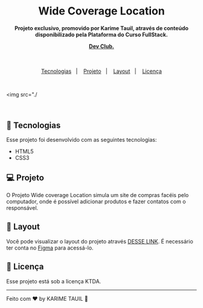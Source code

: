 <h1 align="center">Wide Coverage Location</h1>

<h4 align="center"> Projeto exclusivo, promovido por Karime Tauil, através de conteúdo disponibilizado pela Plataforma do Curso FullStack.
 
<a href="https://rodolfomori.com.br/devclub" target="_blank"> Dev Club. </a> 

</h4>

<br>

<p align="center">
  <a href="#-tecnologias">Tecnologias</a>&nbsp;&nbsp;&nbsp;|&nbsp;&nbsp;&nbsp;
  <a href="#-projeto">Projeto</a>&nbsp;&nbsp;&nbsp;|&nbsp;&nbsp;&nbsp;
  <a href="#-layout">Layout</a>&nbsp;&nbsp;&nbsp;|&nbsp;&nbsp;&nbsp;
  <a href="#memo-licença">Licença</a>
</p>
    
<br>

<img src="./


<br>

## 🚀 Tecnologias

Esse projeto foi desenvolvido com as seguintes tecnologias:

- HTML5
- CSS3

## 💻 Projeto

O Projeto Wide coverage Location simula um site de compras facéis pelo computador, onde é possível adicionar produtos e fazer contatos com o responsável.

## 🔖 Layout

Você pode visualizar o layout do projeto através [DESSE LINK](https://www.figma.com/file/LzA0ntQdfERw4z41hxvLSs/13.-(Positive)-Congratulation-You-get-40-point-for-your-ride?node-id=0-1&t=y0Wco9dcN71ryVGX-0). É necessário ter conta no [Figma](https://figma.com) para acessá-lo.

## :memo: Licença

Esse projeto está sob a licença KTDA.

---

Feito com ♥ by KARIME TAUIL :wave:
